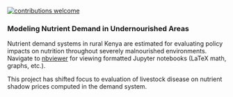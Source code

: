 [![contributions welcome](https://img.shields.io/badge/contributions-welcome-brightgreen.svg?style=flat)](https://github.com/AJKappes/Nutrient_Demand/issues)


### Modeling Nutrient Demand in Undernourished Areas

Nutrient demand systems in rural Kenya are estimated for evaluating policy impacts on nutrition throughout severely malnourished environments. Navigate to [nbviewer](https://nbviewer.jupyter.org/github/ajkappes/Nutrient_Demand/tree/master/Python/) for viewing formatted Jupyter notebooks (LaTeX math, graphs, etc.).

This project has shifted focus to evaluation of livestock disease on nutrient shadow prices computed in the demand system.
